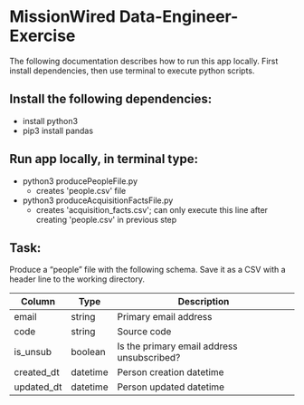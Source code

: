 # MissionWired Data-Engineer-Exercise

The following documentation describes how to run this app locally. First install dependencies, then use terminal to execute python scripts.


## Install the following dependencies: 
* install python3 
* pip3 install pandas

## Run app locally, in terminal type:
* python3 producePeopleFile.py
  * creates 'people.csv' file
* python3 produceAcquisitionFactsFile.py
  * creates 'acquisition_facts.csv'; can only execute this line after creating 'people.csv' in previous step


## Task:

Produce a “people” file with the following schema. Save it as a CSV with a header line to the working directory.


| Column | Type | Description |
| -------| -----| ------ |
| email | string| Primary email address |
| code | string| Source code |
| is_unsub | boolean| Is the primary email address unsubscribed? |
| created_dt | datetime | Person creation datetime |
| updated_dt | datetime | Person updated datetime |
















